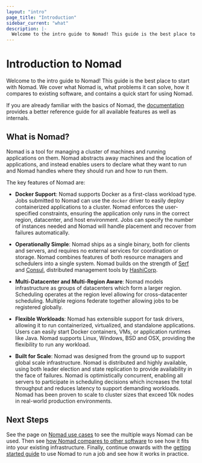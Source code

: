 ```yaml
---
layout: "intro"
page_title: "Introduction"
sidebar_current: "what"
description: |-
  Welcome to the intro guide to Nomad! This guide is the best place to start with Nomad. We cover what Nomad is, what problems it can solve, how it compares to existing software, and a quick start for using Nomad.
---
```


# Introduction to Nomad

Welcome to the intro guide to Nomad! This guide is the best
place to start with Nomad. We cover what Nomad is, what
problems it can solve, how it compares to existing software,
and contains a quick start for using Nomad.

If you are already familiar with the basics of Nomad, the
[documentation](/docs/index.html) provides a better reference
guide for all available features as well as internals.

## What is Nomad?

Nomad is a tool for managing a cluster of machines and running applications
on them. Nomad abstracts away machines and the location of applications,
and instead enables users to declare what they want to run and Nomad handles
where they should run and how to run them.

The key features of Nomad are:

* **Docker Support**: Nomad supports Docker as a first-class workload type.
  Jobs submitted to Nomad can use the `docker` driver to easily deploy containerized
  applications to a cluster. Nomad enforces the user-specified constraints,
  ensuring the application only runs in the correct region, datacenter, and host
  environment. Jobs can specify the number of instances needed and
  Nomad will handle placement and recover from failures automatically.

* **Operationally Simple**: Nomad ships as a single binary, both for clients and servers,
  and requires no external services for coordination or storage. Nomad combines features
  of both resource managers and schedulers into a single system. Nomad builds on the strength
  of [Serf](https://www.serf.io) and [Consul](https://www.consul.io), distributed management
  tools by [HashiCorp](https://www.hashicorp.com).

* **Multi-Datacenter and Multi-Region Aware**: Nomad models infrastructure as
  groups of datacenters which form a larger region. Scheduling operates at the region
  level allowing for cross-datacenter scheduling. Multiple regions federate together
  allowing jobs to be registered globally.

* **Flexible Workloads**: Nomad has extensible support for task drivers, allowing it to run
  containerized, virtualized, and standalone applications. Users can easily start Docker
  containers, VMs, or application runtimes like Java. Nomad supports Linux, Windows, BSD and OSX,
  providing the flexibility to run any workload.

* **Built for Scale**: Nomad was designed from the ground up to support global scale
  infrastructure. Nomad is distributed and highly available, using both
  leader election and state replication to provide availability in the face
  of failures. Nomad is optimistically concurrent, enabling all servers to participate
  in scheduling decisions which increases the total throughput and reduces latency
  to support demanding workloads. Nomad has been proven to scale to cluster sizes that 
  exceed 10k nodes in real-world production environments.

## Next Steps

See the page on [Nomad use cases](/intro/use-cases.html) to see the
multiple ways Nomad can be used. Then see
[how Nomad compares to other software](/intro/vs/index.html)
to see how it fits into your existing infrastructure. Finally, continue onwards with
the [getting started guide](/intro/getting-started/install.html) to use
Nomad to run a job and see how it works in practice.

